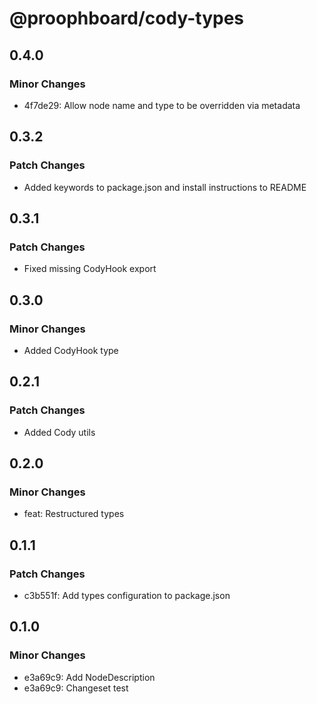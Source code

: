 # @proophboard/cody-types

## 0.4.0

### Minor Changes

- 4f7de29: Allow node name and type to be overridden via metadata

## 0.3.2

### Patch Changes

- Added keywords to package.json and install instructions to README

## 0.3.1

### Patch Changes

- Fixed missing CodyHook export

## 0.3.0

### Minor Changes

- Added CodyHook type

## 0.2.1

### Patch Changes

- Added Cody utils

## 0.2.0

### Minor Changes

- feat: Restructured types

## 0.1.1

### Patch Changes

- c3b551f: Add types configuration to package.json

## 0.1.0

### Minor Changes

- e3a69c9: Add NodeDescription
- e3a69c9: Changeset test
